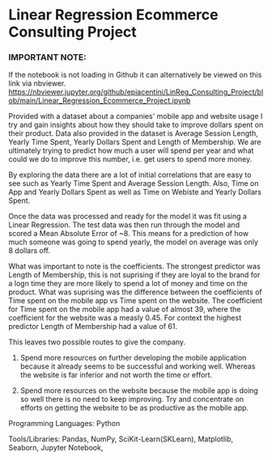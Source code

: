 # Linear Regression Ecommerce Consulting Project

### IMPORTANT NOTE:
If the notebook is not loading in Github it can alternatively be viewed on this link via nbviewer.
https://nbviewer.jupyter.org/github/epiacentini/LinReg_Consulting_Project/blob/main/Linear_Regression_Ecommerce_Project.ipynb

Provided with a dataset about a companies' mobile app and website usage I try and gain insights about how they should take to improve dollars spent on their product. Data also provided in the dataset is Average Session Length, Yearly Time Spent, Yearly Dollars Spent and Length of Membership. We are ultimately trying to predict how much a user will spend per year and what could we do to improve this number, i.e. get users to spend more money.

By exploring the data there are a lot of initial correlations that are easy to see such as Yearly Time Spent and Average Session Length. Also, Time on App and Yearly Dollars Spent as well as Time on Webiste and Yearly Dollars Spent.

Once the data was processed and ready for the model it was fit using a Linear Regression. The test data was then run through the model and scored a Mean Absolute Error of ~8. This means for a prediction of how much someone was going to spend yearly, the model on average was only 8 dollars off.

What was important to note is the coefficients. The strongest predictor was Length of Membership, this is not suprising if they are loyal to the brand for a logn time they are more likely to spend a lot of money and time on the product. What was suprising was the difference between the coefficients of Time spent on the mobile app vs Time spent on the website. The coefficient for Time spent on the mobile app had a value of almost 39, where the coefficient for the website was a measly 0.45. For context the highest predictor Length of Membership had a value of 61. 

This leaves two possible routes to give the company. 

1) Spend more resources on further developing the mobile application because it already seems to be successful and working well. Whereas the website is far     inferior and not worth the time or effort.

2) Spend more resources on the website because the mobile app is doing so well there is no need to keep improving. Try and concentrate on efforts on getting the website to be as productive as the mobile app.


Programming Languages: Python

Tools/Libraries: Pandas, NumPy, SciKit-Learn(SKLearn), Matplotlib, Seaborn, Jupyter Notebook,
